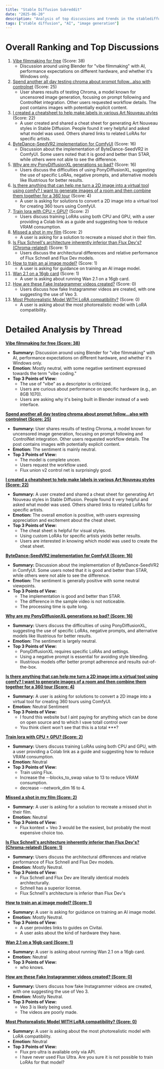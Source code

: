```yaml
---
title: "Stable Diffusion Subreddit"
date: "2025-06-20"
description: "Analysis of top discussions and trends in the stablediffusion subreddit"
tags: ["stable diffusion", "AI", "image generation"]
---
```


# Overall Ranking and Top Discussions
1.  [Vibe filmmaking for free](https://v.redd.it/93k8t6jfy38f1) (Score: 38)
    *   Discussion around using Blender for "vibe filmmaking" with AI, performance expectations on different hardware, and whether it's Windows only.
2.  [Spend another all day testing chroma about prompt follow...also with controlnet](https://www.reddit.com/gallery/1lg72v9) (Score: 25)
    *   User shares results of testing Chroma, a model known for uncensored image generation, focusing on prompt following and ControlNet integration. Other users requested workflow details. The post contains images with potentially explicit content.
3.  [I created a cheatsheet to help make labels in various Art Nouveau styles](https://i.redd.it/em3q41nil38f1.png) (Score: 22)
    *   A user created and shared a cheat sheet for generating Art Nouveau styles in Stable Diffusion. People found it very helpful and asked what model was used. Others shared links to related LoRAs for specific artists.
4.  [ByteDance-SeedVR2 implementation for ComfyUI](https://v.redd.it/al465wqvn48f1) (Score: 16)
    *   Discussion about the implementation of ByteDance-SeedVR2 in ComfyUI. Some users noted that it is good and better than STAR, while others were not able to see the difference.
5.  [Why are my PonyDiffusionXL generations so bad?](https://www.reddit.com/r/StableDiffusion/comments/1lg9v2o/why_are_my_ponydiffusionxl_generations_so_bad/) (Score: 16)
    *   Users discuss the difficulties of using PonyDiffusionXL, suggesting the use of specific LoRAs, negative prompts, and alternative models like Illustrious for better results.
6.  [Is there anything that can help me turn a 2D image into a virtual tool using comfy? I want to generate images of a room and then combine them together for a 360 tour](https://i.redd.it/m97koadop48f1.jpeg) (Score: 4)
    *   A user is asking for solutions to convert a 2D image into a virtual tool for creating 360 tours using ComfyUI.
7.  [Train lora with CPU + GPU?](https://www.reddit.com/r/StableDiffusion/comments/1lga7ty/train_lora_with_cpu_gpu/) (Score: 2)
    *   Users discuss training LoRAs using both CPU and GPU, with a user providing a Colab link as a guide and suggesting how to reduce VRAM consumption.
8.  [Missed a shot in my film](https://www.reddit.com/r/StableDiffusion/comments/1lgcj9x/missed_a_shot_in_my_film/) (Score: 2)
    *   A user is asking for a solution to recreate a missed shot in their film.
9.  [Is Flux Schnell's architecture inherently inferior than Flux Dev's? (Chroma-related)](https://www.reddit.com/r/StableDiffusion/comments/1lg8y6f/is_flux_schnells_architecture_inherently_inferior/) (Score: 1)
    *   Users discuss the architectural differences and relative performance of Flux Schnell and Flux Dev models.
10. [How to train an ai image model?](https://www.reddit.com/r/StableDiffusion/comments/1lgbrxy/how_to_train_an_ai_image_model/) (Score: 1)
    *   A user is asking for guidance on training an AI image model.
11. [Wan 2.1 on a 16gb card](https://www.reddit.com/r/StableDiffusion/comments/1lgdf18/wan_21_on_a_16gb_card/) (Score: 1)
    *   A user is asking about running Wan 2.1 on a 16gb card.
12. [How are these Fake Instagrammer videos created?](https://www.reddit.com/gallery/1lg9n95) (Score: 0)
    *   Users discuss how fake Instagrammer videos are created, with one suggesting the use of Veo 3.
13. [Most Photorealistic Model WITH LoRA compatibility?](https://www.reddit.com/r/StableDiffusion/comments/1lgb0ln/most_photorealistic_model_with_lora_compatibility/) (Score: 0)
    *   A user is asking about the most photorealistic model with LoRA compatibility.

# Detailed Analysis by Thread
**[Vibe filmmaking for free (Score: 38)](https://v.redd.it/93k8t6jfy38f1)**
*   **Summary:** Discussion around using Blender for "vibe filmmaking" with AI, performance expectations on different hardware, and whether it's Windows only.
*   **Emotion:** Mostly neutral, with some negative sentiment expressed towards the term "vibe coding."
*   **Top 3 Points of View:**
    *   The use of "vibe" as a descriptor is criticized.
    *   Users are curious about performance on specific hardware (e.g., an 8GB 1070).
    *   Users are asking why it's being built in Blender instead of a web interface.

**[Spend another all day testing chroma about prompt follow...also with controlnet (Score: 25)](https://www.reddit.com/gallery/1lg72v9)**
*   **Summary:** User shares results of testing Chroma, a model known for uncensored image generation, focusing on prompt following and ControlNet integration. Other users requested workflow details. The post contains images with potentially explicit content.
*   **Emotion:** The sentiment is mainly neutral.
*   **Top 3 Points of View:**
    *   The model is complete uncen.
    *   Users request the workflow used.
    *   Flux union v2 control net is surprisingly good.

**[I created a cheatsheet to help make labels in various Art Nouveau styles (Score: 22)](https://i.redd.it/em3q41nil38f1.png)**
*   **Summary:** A user created and shared a cheat sheet for generating Art Nouveau styles in Stable Diffusion. People found it very helpful and asked what model was used. Others shared links to related LoRAs for specific artists.
*   **Emotion:** The overall emotion is positive, with users expressing appreciation and excitement about the cheat sheet.
*   **Top 3 Points of View:**
    *   The cheat sheet is helpful for visual styles.
    *   Using custom LoRAs for specific artists yields better results.
    *   Users are interested in knowing which model was used to create the cheat sheet.

**[ByteDance-SeedVR2 implementation for ComfyUI (Score: 16)](https://v.redd.it/al465wqvn48f1)**
*   **Summary:** Discussion about the implementation of ByteDance-SeedVR2 in ComfyUI. Some users noted that it is good and better than STAR, while others were not able to see the difference.
*   **Emotion:** The sentiment is generally positive with some neutral viewpoints.
*   **Top 3 Points of View:**
    *   The implementation is good and better than STAR.
    *   The difference in the sample video is not noticeable.
    *   The processing time is quite long.

**[Why are my PonyDiffusionXL generations so bad? (Score: 16)](https://www.reddit.com/r/StableDiffusion/comments/1lg9v2o/why_are_my_ponydiffusionxl_generations_so_bad/)**
*   **Summary:** Users discuss the difficulties of using PonyDiffusionXL, suggesting the use of specific LoRAs, negative prompts, and alternative models like Illustrious for better results.
*   **Emotion:** The sentiment is largely neutral.
*   **Top 3 Points of View:**
    *   PonyDiffusionXL requires specific LoRAs and settings.
    *   Using a negative prompt is essential for avoiding style bleeding.
    *   Illustrious models offer better prompt adherence and results out-of-the-box.

**[Is there anything that can help me turn a 2D image into a virtual tool using comfy? I want to generate images of a room and then combine them together for a 360 tour (Score: 4)](https://i.redd.it/m97koadop48f1.jpeg)**
*   **Summary:** A user is asking for solutions to convert a 2D image into a virtual tool for creating 360 tours using ComfyUI.
*   **Emotion:** Neutral Sentiment
*   **Top 3 Points of View:**
    *   I found this website but I aint paying for anything which can be done on open source and to which I vave totall control over
    *   You think client won't see that this is a total ***?

**[Train lora with CPU + GPU? (Score: 2)](https://www.reddit.com/r/StableDiffusion/comments/1lga7ty/train_lora_with_cpu_gpu/)**
*   **Summary:** Users discuss training LoRAs using both CPU and GPU, with a user providing a Colab link as a guide and suggesting how to reduce VRAM consumption.
*   **Emotion:** Neutral
*   **Top 3 Points of View:**
    *   Train using Flux.
    *   Increase the --blocks\_to\_swap value to 13 to reduce VRAM consumption.
    *   decrease --network\_dim 16 to 4.

**[Missed a shot in my film (Score: 2)](https://www.reddit.com/r/StableDiffusion/comments/1lgcj9x/missed_a_shot_in_my_film/)**
*   **Summary:** A user is asking for a solution to recreate a missed shot in their film.
*   **Emotion:** Neutral
*   **Top 3 Points of View:**
    *   Flux kontext + Veo 3 would be the easiest, but probably the most expensive choice too.

**[Is Flux Schnell's architecture inherently inferior than Flux Dev's? (Chroma-related) (Score: 1)](https://www.reddit.com/r/StableDiffusion/comments/1lg8y6f/is_flux_schnells_architecture_inherently_inferior/)**
*   **Summary:** Users discuss the architectural differences and relative performance of Flux Schnell and Flux Dev models.
*   **Emotion:** Mostly Neutral.
*   **Top 3 Points of View:**
    *   Flux Schnell and Flux Dev are literally identical models architecturally.
    *   Schnell has a superior license.
    *   Flux Schnell's architecture is inferior than Flux Dev's

**[How to train an ai image model? (Score: 1)](https://www.reddit.com/r/StableDiffusion/comments/1lgbrxy/how_to_train_an_ai_image_model/)**
*   **Summary:** A user is asking for guidance on training an AI image model.
*   **Emotion:** Mostly Neutral.
*   **Top 3 Points of View:**
    *   A user provides links to guides on Civitai.
    *   A user asks about the kind of hardware they have.

**[Wan 2.1 on a 16gb card (Score: 1)](https://www.reddit.com/r/StableDiffusion/comments/1lgdf18/wan_21_on_a_16gb_card/)**
*   **Summary:** A user is asking about running Wan 2.1 on a 16gb card.
*   **Emotion:** Neutral
*   **Top 3 Points of View:**
    *   who knows.

**[How are these Fake Instagrammer videos created? (Score: 0)](https://www.reddit.com/gallery/1lg9n95)**
*   **Summary:** Users discuss how fake Instagrammer videos are created, with one suggesting the use of Veo 3.
*   **Emotion:** Mostly Neutral.
*   **Top 3 Points of View:**
    *   Veo 3 is likely being used.
    *   The videos are poorly made.

**[Most Photorealistic Model WITH LoRA compatibility? (Score: 0)](https://www.reddit.com/r/StableDiffusion/comments/1lgb0ln/most_photorealistic_model_with_lora_compatibility/)**
*   **Summary:** A user is asking about the most photorealistic model with LoRA compatibility.
*   **Emotion:** Neutral
*   **Top 3 Points of View:**
    *   Flux pro ultra is available only via API.
    *   I have never used Flux Ultra. Are you sure it is not possible to train LoRAs for that model?
